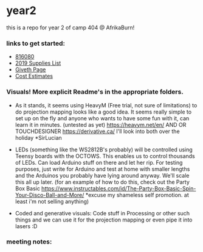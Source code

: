 # year2
this is a repo for year 2 of camp 404 @ AfrikaBurn!

### links to get started:

- [816080](https://t.me/joinchat/AlW41U_iYbWwwFMRQ7tXAg)
- [2019 Supplies List](https://docs.google.com/spreadsheets/d/1z76WiyGuYO3r0ShhkjbI2G86Op3ogCU15jYTlpEr4AQ/edit#gid=0)
- [Giveth Page](https://beta.giveth.io/campaigns/5c9e0a5add7b2c0bf14ed18d)
- [Cost Estimates](https://docs.google.com/spreadsheets/d/1QLdNWhTiLzdKDInvyLYGb-D3f_35qFSVBO_dpgQwLfU/edit#gid=289775295)

### Visuals! More explicit Readme's in the appropriate folders.
- As it stands, it seems using HeavyM (Free trial, not sure of limitations) to do projection mapping looks like a good idea. It seems really simple to set up on the fly and anyone who wants to have some fun with it, can learn it in minutes. (untested as yet) https://heavym.net/en/ 
AND OR TOUCHDESIGNER https://derivative.ca/ I'll look into both over the holiday *SirLucian

- LEDs (something like the WS2812B's probably) will be controlled using Teensy boards with the OCTOWS. This enables us to control thousands of LEDs. Can load Arduino stuff on there and let her rip. For testing purposes, just write for Arduino and test at home with smaller lengths and the Arduinos you probably have lying around anyway. We'll scale this all up later. (for an example of how to do this, check out the Party Box Basic https://www.instructables.com/id/The-Party-Box-Basic-Spin-Your-Disco-Ball-and-More/ *excuse my shameless self promotion. at least i'm not selling anything)

- Coded and generative visuals: Code stuff in Processing or other such things and we can use it for the projection mapping or even pipe it into lasers :D

### meeting notes:

